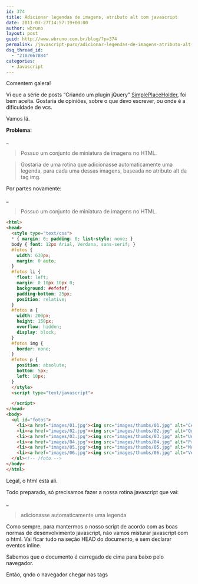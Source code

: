 ```yaml
---
id: 374
title: Adicionar legendas de imagens, atributo alt com javascript
date: 2011-03-27T14:57:19+00:00
author: wbruno
layout: post
guid: http://www.wbruno.com.br/blog/?p=374
permalink: /javascript-puro/adicionar-legendas-de-imagens-atributo-alt-javascript/
dsq_thread_id:
  - "2102667884"
categories:
  - Javascript
---
```

Comentem galera!

Vi que a série de posts &#8220;Criando um plugin jQuery&#8221; <a href="http://plugins.jquery.com/project/simpleplaceholder" target="_blank">SimplePlaceHolder</a>, foi bem aceita. Gostaria de opiniões, sobre o que devo escrever, ou onde é a dificuldade de vcs.

Vamos lá.

**Problema:**

_</p>

> Possuo um conjunto de miniatura de imagens no HTML.

> Gostaria de uma rotina que adicionasse automaticamente uma legenda, para cada uma dessas imagens, baseada no atributo alt da tag img.

</em>

<!--more-->



Por partes novamente:

_</p>

> Possuo um conjunto de miniatura de imagens no HTML.

</em>

``` html
<html>
<head>
  <style type="text/css">
  * { margin: 0; padding: 0; list-style: none; }
  body { font: 12px Arial, Verdana, sans-serif; }
  #fotos {
    width: 630px;
    margin: 0 auto;
  }
  #fotos li {
    float: left;
    margin: 0 10px 10px 0;
    background: #efefef;
    padding-bottom: 25px;
    position: relative;
  }
  #fotos a {
    width: 200px;
    height: 150px;
    overflow: hidden;
    display: block;
  }
  #fotos img {
    border: none;
  }
  #fotos p {
    position: absolute;
    bottom: 5px;
    left: 10px;
  }
  </style>
  <script type="text/javascript">

  </script>
</head>
<body>
  <ul id="fotos">
    <li><a href="images/01.jpg"><img src="images/thumbs/01.jpg" alt="Céu" /></a><p></p></li>
    <li><a href="images/02.jpg"><img src="images/thumbs/02.jpg" alt="Queda de agua" /></a><p></p></li>
    <li><a href="images/03.jpg"><img src="images/thumbs/03.jpg" alt="Universo" /></a><p></p></li>
    <li><a href="images/04.jpg"><img src="images/thumbs/04.jpg" alt="Praia" /></a><p></p></li>
    <li><a href="images/05.jpg"><img src="images/thumbs/05.jpg" alt="Montanhas" /></a><p></p></li>
    <li><a href="images/06.jpg"><img src="images/thumbs/06.jpg" alt="Verde, agua" /></a><p></p></li>
  </ul><!-- /foto -->
</body>
</html>
```

Legal, o html está ali.

Todo preparado, só precisamos fazer a nossa rotina javascript que vai:

_</p>

> adicionasse automaticamente uma legenda

</em>

Como sempre, para mantermos o nosso script de acordo com as boas normas de desenvolvimento javascript, não vamos misturar javascript com o html. Vai ficar tudo na seção HEAD do documento, e sem declarar eventos inline.

Sabemos que o documento é carregado de cima para baixo pelo navegador.

Então, qndo o navegador chegar nas tags <script> dentro do <head>, ainda não temos nenhum html, e portanto, precisamos dizer que o nosso script precisa esperar o documento carregar, para só então começar a tentar ler o DOM.

Fazemos isso, assim:

``` js
window.onload = function(){

  }
```

ou seja, esperando o evento **.onload** do objeto **window**.

Quando então esse evento for disparado(o documento, imagens, css, scripts terminarem de carregar), disparamos uma function.

Olhando nosso HTML:

``` html
<ul id="fotos">
    <li><a href="images/01.jpg"><img src="images/thumbs/01.jpg" alt="Céu" /></a><p></p></li>
    <li><a href="images/02.jpg"><img src="images/thumbs/02.jpg" alt="Queda de agua" /></a><p></p></li>
```

Vemos que podemos limitar a ação do script, às imagens que estão dentro dos LIs, que estão dentro do UL#fotos:

``` js
var lis =  document.getElementById('fotos').getElementsByTagName('li');
```

com calma.

Criamos uma variavel **lis**, usando a palavra chave **var**.

Daí, atribuimos a essa variavel, o retorno do encadeamento.

``` js
document.getElementById('fotos').getElementsByTagName('li');
```

Apartir do objeto document, buscamos um elemento com id=&#8221;fotos&#8221;, dai então <u>dentro</u>, desse objeto que tinha id=&#8221;fotos&#8221;, <u>buscamos todos os elementos</u>, que tenham como tag name a string **li**.

Percorremos o DOM, e agora temos em **lis**, um array de objetos

``` js
alert( lis );//[object HTMLCollection]
```

, onde cada um é:

``` js
alert( lis[i] );//[object HTMLLIElement]
```

.

Basta iterar sob esse array:

``` js
for( var i=0; i<lis.length; i++ ){

    }
```

Lembrando que arrays em php, javascript, java.. começam na posição 0.(só tem uma linguagem que esqueci o nome que não é assim, começa no 1).

**lis.length**, nos retorna o número de elementos do nosso conjunto.

Nosso loop, vai percorrer da primeira posição, até a última. Bem simples.

Daí, só precisamos escrever no HTML.

Veja que tem um <p> ali estrategicamente posicionado para conter a legenda.

basta:

``` js
lis[i].getElementsByTagName( 'p' )[0].innerHTML
```

, atribuir à propriedade .innerHTML, do parágrafo, do nosso li corrente, oque queremos.

Veja que tem aquele [0], ali. Quer dizer que vamos trabalhar apenas com a primeira posição do array que getElementsByTagName() retornar.(mesmo que só haja um elemento, ele vai retornar um array com esse elemento).

De forma análoga, basta acessarmos o atributo .alt</strong>, das nossa imagem que está dentro do nosso li corrente:

``` js
lis[i].getElementsByTagName( 'img' )[0].alt
```

E está feito:

``` js
window.onload = function(){
    var lis =  document.getElementById('fotos').getElementsByTagName('li');

    for( var i=0; i<lis.length; i++ ){
      lis[i].getElementsByTagName( 'p' )[0].innerHTML = lis[i].getElementsByTagName( 'img' )[0].alt;
    }
  }
```

Opinem! mandem sugestões de tutoriais, scripts, críticas, ou algum ponto que não expliquei direito.

**TestPlan**

Notar que enqnto as imagens estão carregando, não existe nenhum texto embaixo de cada uma delas.

E abrindo o código fonte html gerado (Ctrl + U), também não tem nada ali dentro da tag p.

Assim que as imagens terminarem de carregar, vai aparecer a legenda.

<a href="http://wbruno.com.br/scripts/adicionar-legendas.html" target="_blank">Demonstração</a>
